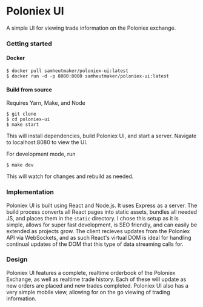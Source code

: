 # Poloniex UI
A simple UI for viewing trade information on the Poloniex exchange.

### Getting started

#### Docker

```
$ docker pull samheutmaker/poloniex-ui:latest
$ docker run -d -p 8080:8080 samheutmaker/poloniex-ui:latest
```

#### Build from source
Requires Yarn, Make, and Node

```
$ git clone 
$ cd poloniex-ui
$ make start
```
This will install dependencies, build Poloniex UI, and start a server. Navigate to localhost:8080 to view the UI.

For development mode, run

```
$ make dev
```
This will watch for changes and rebuild as needed.

### Implementation
Poloniex UI is built using React and Node.js. It uses Express as a server. The build process converts all React pages into static assets, bundles all needed JS, and places them in the `static` directory. I chose this setup as it is simple, allows for super fast development, is SEO friendly, and can easily be extended as projects grow. The client recieves updates from the Poloniex API via WebSockets, and as such React's virtual DOM is ideal for handling continual updates of the DOM that this type of data streaming calls for.


### Design
Poloniex UI features a complete, realtime orderbook of the Poloniex Exchange, as well as realtime trade history. Each of these will update as new orders are placed and new trades completed. Poloniex UI also has a very simple mobile view, allowing for on the go viewing of trading information.




